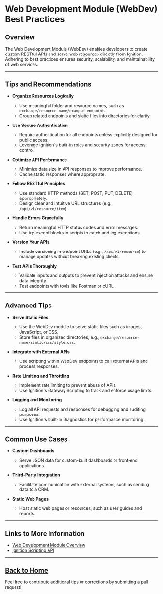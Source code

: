 # Web Development Module (WebDev) Best Practices

## Overview
The Web Development Module (WebDev) enables developers to create custom RESTful APIs and serve web resources directly from Ignition. Adhering to best practices ensures security, scalability, and maintainability of web services.

---

## Tips and Recommendations

- **Organize Resources Logically**
  - Use meaningful folder and resource names, such as `exchange/resource-name/example-endpoint`.
  - Group related endpoints and static files into directories for clarity.

- **Use Secure Authentication**
  - Require authentication for all endpoints unless explicitly designed for public access.
  - Leverage Ignition's built-in roles and security zones for access control.

- **Optimize API Performance**
  - Minimize data size in API responses to improve performance.
  - Cache static responses where appropriate.

- **Follow RESTful Principles**
  - Use standard HTTP methods (GET, POST, PUT, DELETE) appropriately.
  - Design clear and intuitive URL structures (e.g., `/api/v1/resource/item`).

- **Handle Errors Gracefully**
  - Return meaningful HTTP status codes and error messages.
  - Use try-except blocks in scripts to catch and log exceptions.

- **Version Your APIs**
  - Include versioning in endpoint URLs (e.g., `/api/v1/resource`) to manage updates without breaking existing clients.

- **Test APIs Thoroughly**
  - Validate inputs and outputs to prevent injection attacks and ensure data integrity.
  - Test endpoints with tools like Postman or cURL.

---

## Advanced Tips

- **Serve Static Files**
  - Use the WebDev module to serve static files such as images, JavaScript, or CSS.
  - Store files in organized directories, e.g., `exchange/resource-name/static/css/style.css`.

- **Integrate with External APIs**
  - Use scripting within WebDev endpoints to call external APIs and process responses.

- **Rate Limiting and Throttling**
  - Implement rate limiting to prevent abuse of APIs.
  - Use Ignition's Gateway Scripting to track and enforce usage limits.

- **Logging and Monitoring**
  - Log all API requests and responses for debugging and auditing purposes.
  - Use Ignition's built-in Diagnostics for performance monitoring.

---

## Common Use Cases

- **Custom Dashboards**
  - Serve JSON data for custom-built dashboards or front-end applications.

- **Third-Party Integration**
  - Facilitate communication with external systems, such as sending data to a CRM.

- **Static Web Pages**
  - Host static web pages or resources, such as user guides and reports.

---

## Links to More Information
- [Web Development Module Overview](https://docs.inductiveautomation.com/display/DOC81/Web+Development+Module)
- [Ignition Scripting API](https://docs.inductiveautomation.com/display/DOC81/Scripting+Functions)

---
[Back to Home](../README.md)
---

Feel free to contribute additional tips or corrections by submitting a pull request!
